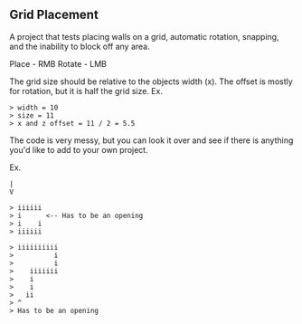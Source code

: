Grid Placement
-------------------
A project that tests placing walls on a grid, automatic rotation, snapping, and the inability to block off any area.

Place - RMB
Rotate - LMB

The grid size should be relative to the objects width (x).
The offset is mostly for rotation, but it is half the grid size.
 Ex.
 ```
 > width = 10
 > size = 11
 > x and z offset = 11 / 2 = 5.5
 ```

The code is very messy, but you can look it over and see if there is anything you'd like to add to your own project.

Ex.
```
|
V
 
> iiiiii
> i      <-- Has to be an opening
> i    i
> iiiiii

> iiiiiiiiii
>          i
>          i
>    iiiiiii
>    i
>    i
>   ii
> ^
> Has to be an opening
```
